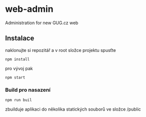 # web-admin
Administration for new GUG.cz web

## Instalace ##

naklonujte si repozitář a v root složce projektu spusťte

```
npm install
```

pro vývoj pak

```
npm start
```


### Build pro nasazení ###
```
npm run buil
```
zbuilduje aplikaci do několika statických souborů ve složce /public
